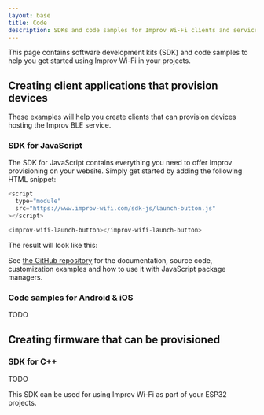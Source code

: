 ```yaml
---
layout: base
title: Code
description: SDKs and code samples for Improv Wi-Fi clients and services.
---
```


This page contains software development kits (SDK) and code samples to help you get started using Improv Wi-Fi in your projects.

## Creating client applications that provision devices

These examples will help you create clients that can provision devices hosting the Improv BLE service.

### SDK for JavaScript

The SDK for JavaScript contains everything you need to offer Improv provisioning on your website. Simply get started by adding the following HTML snippet:

```js
<script
  type="module"
  src="https://www.improv-wifi.com/sdk-js/launch-button.js"
></script>

<improv-wifi-launch-button></improv-wifi-launch-button>
```

The result will look like this:

> <improv-wifi-launch-button></improv-wifi-launch-button>

See [the GitHub repository](https://github.com/improv-wifi/sdk-js) for the documentation, source code, customization examples and how to use it with JavaScript package managers.

### Code samples for Android & iOS

TODO

## Creating firmware that can be provisioned

### SDK for C++

TODO

This SDK can be used for using Improv Wi-Fi as part of your ESP32 projects.
